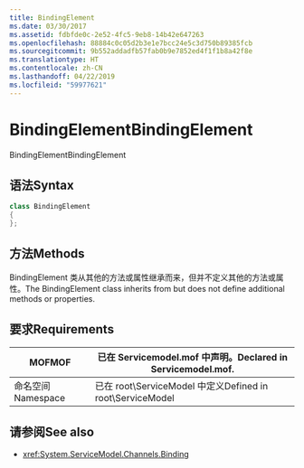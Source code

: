 ```yaml
---
title: BindingElement
ms.date: 03/30/2017
ms.assetid: fdbfde0c-2e52-4fc5-9eb8-14b42e647263
ms.openlocfilehash: 88884c0c05d2b3e1e7bcc24e5c3d750b89385fcb
ms.sourcegitcommit: 9b552addadfb57fab0b9e7852ed4f1f1b8a42f8e
ms.translationtype: HT
ms.contentlocale: zh-CN
ms.lasthandoff: 04/22/2019
ms.locfileid: "59977621"
---
```

# <a name="bindingelement"></a><span data-ttu-id="9bd54-102">BindingElement</span><span class="sxs-lookup"><span data-stu-id="9bd54-102">BindingElement</span></span>
<span data-ttu-id="9bd54-103">BindingElement</span><span class="sxs-lookup"><span data-stu-id="9bd54-103">BindingElement</span></span>  
  
## <a name="syntax"></a><span data-ttu-id="9bd54-104">语法</span><span class="sxs-lookup"><span data-stu-id="9bd54-104">Syntax</span></span>  
  
```csharp  
class BindingElement  
{  
};  
```  
  
## <a name="methods"></a><span data-ttu-id="9bd54-105">方法</span><span class="sxs-lookup"><span data-stu-id="9bd54-105">Methods</span></span>  
 <span data-ttu-id="9bd54-106">BindingElement 类从其他的方法或属性继承而来，但并不定义其他的方法或属性。</span><span class="sxs-lookup"><span data-stu-id="9bd54-106">The BindingElement class inherits from but does not define additional methods or properties.</span></span>  
  
## <a name="requirements"></a><span data-ttu-id="9bd54-107">要求</span><span class="sxs-lookup"><span data-stu-id="9bd54-107">Requirements</span></span>  
  
|<span data-ttu-id="9bd54-108">MOF</span><span class="sxs-lookup"><span data-stu-id="9bd54-108">MOF</span></span>|<span data-ttu-id="9bd54-109">已在 Servicemodel.mof 中声明。</span><span class="sxs-lookup"><span data-stu-id="9bd54-109">Declared in Servicemodel.mof.</span></span>|  
|---------|-----------------------------------|  
|<span data-ttu-id="9bd54-110">命名空间</span><span class="sxs-lookup"><span data-stu-id="9bd54-110">Namespace</span></span>|<span data-ttu-id="9bd54-111">已在 root\ServiceModel 中定义</span><span class="sxs-lookup"><span data-stu-id="9bd54-111">Defined in root\ServiceModel</span></span>|  
  
## <a name="see-also"></a><span data-ttu-id="9bd54-112">请参阅</span><span class="sxs-lookup"><span data-stu-id="9bd54-112">See also</span></span>

- <xref:System.ServiceModel.Channels.Binding>
